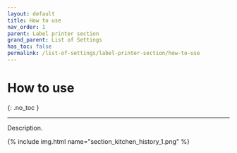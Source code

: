 ```yaml
---
layout: default
title: How to use
nav_order: 1
parent: Label printer section
grand_parent: List of Settings
has_toc: false
permalink: /list-of-settings/label-printer-section/how-to-use
---
```


# How to use
{: .no_toc }

---

Description.

{% include img.html name="section_kitchen_history_1.png" %}